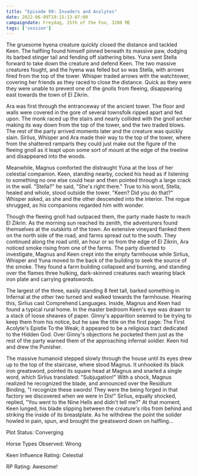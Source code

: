 ```yaml
---
title: "Episode 99: Invaders and Acolytes"
date: 2022-06-09T19:15:13-07:00
campaigndate: Freydag, 25th of the Fox, 3208 ME
tags: ['session']
---
```


The gruesome hyena creature quickly closed the distance and tackled Keen. The halfling found himself pinned beneath its massive paw, dodging its barbed stinger tail and fending off slathering bites. Yuna sent Stella forward to take down the creature and defend Keen. The two massive creatures fought, and the hyena was felled but so was Stella, with arrows fired from the top of the tower. Whisper traded arrows with the watchtower, covering her friends as they raced to close the distance. Quick as they were they were unable to prevent one of the gnolls from fleeing, disappearing east towards the town of El Zikrin.

Ara was first through the entranceway of the ancient tower. The floor and walls were covered in the gore of several townsfolk ripped apart and fed upon. The monk raced up the stairs and nearly collided with the gnoll archer making its way down from the top of the tower, and the two traded blows. The rest of the party arrived moments later and the creature was quickly slain. Sirlius, Whisper and Ara made their way to the top of the tower, where from the shattered ramparts they could just make out the figure of the fleeing gnoll as it leapt upon some sort of mount at the edge of the treeline and disappeared into the woods.

Meanwhile, Magnus comforted the distraught Yuna at the loss of her celestial companion. Keen, standing nearby, cocked his head as if listening to something no one else could hear and then pointed through a large crack in the wall. "Stella?" he said, "She's right there." True to his word, Stella, healed and whole, stood outside the tower. "Keen? Did you do that?" Whisper asked, as she and the other descended into the interior. The rogue shrugged, as his companions regarded him with wonder.

Though the fleeing gnoll had outpaced them, the party made haste to reach El Zikrin. As the morning sun reached its zenith, the adventurers found  themselves at the outskirts of the town. An extensive vineyard flanked them on the north side of the road, and farms spread out to the south. They continued along the road until, an hour or so from the edge of El Zikrin, Ara noticed smoke rising from one of the farms. The party diverted to investigate, Magnus and Keen crept into the empty farmhouse while Sirlius, Whisper and Yuna moved to the back of the building to seek the source of the smoke. They found a farm building collapsed and burning, and standing over the flames three hulking, dark-skinned creatures each wearing black iron plate and carrying greatswords.

The largest of the three, easily standing 8 feet tall, barked something in Infernal at the other two turned and walked towards the farmhouse. Hearing this, Sirlius cast Comprehend Languages. Inside, Magnus and Keen had found a typical rural home. In the master bedroom Keen's eye was drawn to a stack of loose sheaves of paper. Ginny's apparition seemed to be trying to keep them from his notice, but he saw the title on the first page: The First Acolyte's Epistle To the Weak; it appeared to be a religious tract dedicated to the Hidden God. Over Ginny's objections he pocketed them just as the rest of the party warned them of the approaching infernal soldier. Keen hid and drew the Punisher.

The massive humanoid stepped slowly through the house until its eyes drew up to the top of the staircase, where stood Magnus. It unhooked its black iron greatsword, pointed its square head at Magnus and snarled a single word, which Sirlius translated: "Subjugation!" With a shock, Magnus realized he recognized the blade, and announced over the Residium Binding, "I recognize these swords! They were the being forged in that factory we discovered when we were in Dis!" Sirlius, equally shocked, replied, "You went to the Nine Hells and didn't tell me?" At that moment, Keen lunged, his blade slipping between the creature's ribs from behind and striking the inside of its breastplate. As he withdrew the point the solider howled in pain, spun, and brought the greatsword down on halfling...


Plot Status: Converging

Horse Types Observed: Wrong

Keen Influence Rating: Celestial

RP Rating: Awesome!



